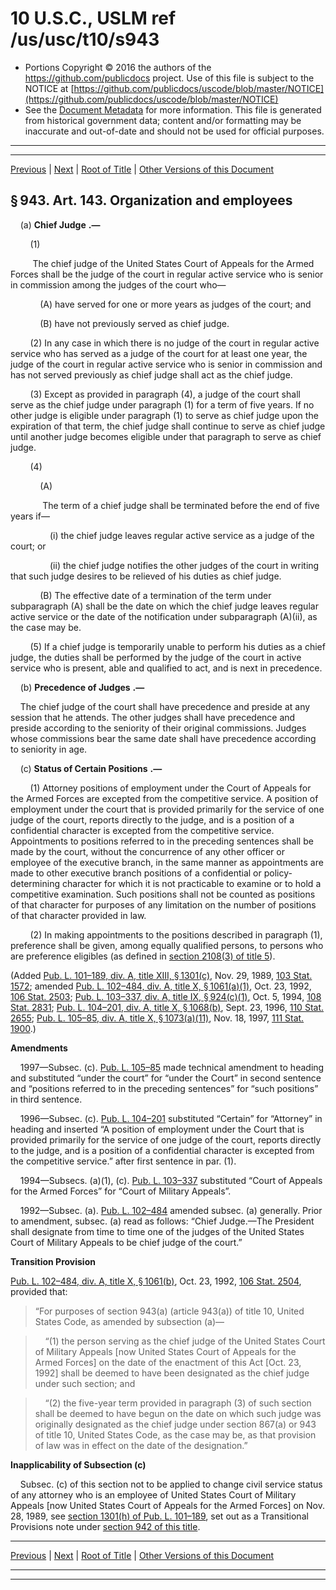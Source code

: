 ---
---

# 10 U.S.C., USLM ref /us/usc/t10/s943

* Portions Copyright © 2016 the authors of the https://github.com/publicdocs project.
  Use of this file is subject to the NOTICE at [https://github.com/publicdocs/uscode/blob/master/NOTICE](https://github.com/publicdocs/uscode/blob/master/NOTICE)
* See the [Document Metadata](././../../../../../../..//README.md) for more information.
  This file is generated from historical government data; content and/or formatting may be inaccurate and out-of-date and should not be used for official purposes.

----------
----------

[Previous](./../../../../../../..//us/usc/t10/stA/ptII/ch47/schXII/m__us_usc_t10_s942.md) | [Next](./../../../../../../..//us/usc/t10/stA/ptII/ch47/schXII/m__us_usc_t10_s944.md) | [Root of Title](./../../../../../../../) | [Other Versions of this Document](https://publicdocs.github.io/go/links?ns=uslm&ref=%2Fus%2Fusc%2Ft10%2Fs943)

## § 943. Art. 143. Organization and employees

    (a)  __Chief Judge__  __.—__ 

        (1)

         The chief judge of the United States Court of Appeals for the Armed Forces shall be the judge of the court in regular active service who is senior in commission among the judges of the court who—

            (A) have served for one or more years as judges of the court; and

            (B) have not previously served as chief judge.

        (2) In any case in which there is no judge of the court in regular active service who has served as a judge of the court for at least one year, the judge of the court in regular active service who is senior in commission and has not served previously as chief judge shall act as the chief judge.

        (3) Except as provided in paragraph (4), a judge of the court shall serve as the chief judge under paragraph (1) for a term of five years. If no other judge is eligible under paragraph (1) to serve as chief judge upon the expiration of that term, the chief judge shall continue to serve as chief judge until another judge becomes eligible under that paragraph to serve as chief judge.

        (4)

            (A)

             The term of a chief judge shall be terminated before the end of five years if—

                (i) the chief judge leaves regular active service as a judge of the court; or

                (ii) the chief judge notifies the other judges of the court in writing that such judge desires to be relieved of his duties as chief judge.

            (B) The effective date of a termination of the term under subparagraph (A) shall be the date on which the chief judge leaves regular active service or the date of the notification under subparagraph (A)(ii), as the case may be.

        (5) If a chief judge is temporarily unable to perform his duties as a chief judge, the duties shall be performed by the judge of the court in active service who is present, able and qualified to act, and is next in precedence.

    (b)  __Precedence of Judges__  __.—__ 

    The chief judge of the court shall have precedence and preside at any session that he attends. The other judges shall have precedence and preside according to the seniority of their original commissions. Judges whose commissions bear the same date shall have precedence according to seniority in age.

    (c)  __Status of Certain Positions__  __.—__ 

        (1) Attorney positions of employment under the Court of Appeals for the Armed Forces are excepted from the competitive service. A position of employment under the court that is provided primarily for the service of one judge of the court, reports directly to the judge, and is a position of a confidential character is excepted from the competitive service. Appointments to positions referred to in the preceding sentences shall be made by the court, without the concurrence of any other officer or employee of the executive branch, in the same manner as appointments are made to other executive branch positions of a confidential or policy-determining character for which it is not practicable to examine or to hold a competitive examination. Such positions shall not be counted as positions of that character for purposes of any limitation on the number of positions of that character provided in law.

        (2) In making appointments to the positions described in paragraph (1), preference shall be given, among equally qualified persons, to persons who are preference eligibles (as defined in [section 2108(3) of title 5][/us/usc/t5/s2108/3]).

(Added [Pub. L. 101–189, div. A, title XIII, § 1301(c)][/us/pl/101/189/s1301/c], Nov. 29, 1989, [103 Stat. 1572][/us/stat/103/1572]; amended [Pub. L. 102–484, div. A, title X, § 1061(a)(1)][/us/pl/102/484/s1061/a/1], Oct. 23, 1992, [106 Stat. 2503][/us/stat/106/2503]; [Pub. L. 103–337, div. A, title IX, § 924(c)(1)][/us/pl/103/337/s924/c/1], Oct. 5, 1994, [108 Stat. 2831][/us/stat/108/2831]; [Pub. L. 104–201, div. A, title X, § 1068(b)][/us/pl/104/201/s1068/b], Sept. 23, 1996, [110 Stat. 2655][/us/stat/110/2655]; [Pub. L. 105–85, div. A, title X, § 1073(a)(11)][/us/pl/105/85/s1073/a/11], Nov. 18, 1997, [111 Stat. 1900][/us/stat/111/1900].)

 __Amendments__ 

    1997—Subsec. (c). [Pub. L. 105–85][/us/pl/105/85] made technical amendment to heading and substituted “under the court” for “under the Court” in second sentence and “positions referred to in the preceding sentences” for “such positions” in third sentence.

    1996—Subsec. (c). [Pub. L. 104–201][/us/pl/104/201] substituted “Certain” for “Attorney” in heading and inserted “A position of employment under the Court that is provided primarily for the service of one judge of the court, reports directly to the judge, and is a position of a confidential character is excepted from the competitive service.” after first sentence in par. (1).

    1994—Subsecs. (a)(1), (c). [Pub. L. 103–337][/us/pl/103/337] substituted “Court of Appeals for the Armed Forces” for “Court of Military Appeals”.

    1992—Subsec. (a). [Pub. L. 102–484][/us/pl/102/484] amended subsec. (a) generally. Prior to amendment, subsec. (a) read as follows: “Chief Judge.—The President shall designate from time to time one of the judges of the United States Court of Military Appeals to be chief judge of the court.”

 __Transition Provision__ 

[Pub. L. 102–484, div. A, title X, § 1061(b)][/us/pl/102/484/s1061/b], Oct. 23, 1992, [106 Stat. 2504][/us/stat/106/2504], provided that: 

> “For purposes of section 943(a) (article 943(a)) of title 10, United States Code, as amended by subsection (a)—

>     “(1) the person serving as the chief judge of the United States Court of Military Appeals \[now United States Court of Appeals for the Armed Forces\] on the date of the enactment of this Act \[Oct. 23, 1992\] shall be deemed to have been designated as the chief judge under such section; and

>     “(2) the five-year term provided in paragraph (3) of such section shall be deemed to have begun on the date on which such judge was originally designated as the chief judge under section 867(a) or 943 of title 10, United States Code, as the case may be, as that provision of law was in effect on the date of the designation.”

 __Inapplicability of Subsection (c)__ 

    Subsec. (c) of this section not to be applied to change civil service status of any attorney who is an employee of United States Court of Military Appeals \[now United States Court of Appeals for the Armed Forces\] on Nov. 28, 1989, see [section 1301(h) of Pub. L. 101–189][/us/pl/101/189/s1301/h], set out as a Transitional Provisions note under [section 942 of this title][/us/usc/t10/s942].

----------

[Previous](./../../../../../../..//us/usc/t10/stA/ptII/ch47/schXII/m__us_usc_t10_s942.md) | [Next](./../../../../../../..//us/usc/t10/stA/ptII/ch47/schXII/m__us_usc_t10_s944.md) | [Root of Title](./../../../../../../../) | [Other Versions of this Document](https://publicdocs.github.io/go/links?ns=uslm&ref=%2Fus%2Fusc%2Ft10%2Fs943)

----------
----------

[/us/usc/t5/s2108/3]: https://publicdocs.github.io/go/links?ns=uslm&ref=%2Fus%2Fusc%2Ft5%2Fs2108%2F3
[/us/pl/101/189/s1301/c]: https://publicdocs.github.io/go/links?ns=uslm&ref=%2Fus%2Fpl%2F101%2F189%2Fs1301%2Fc
[/us/stat/103/1572]: https://publicdocs.github.io/go/links?ns=uslm&ref=%2Fus%2Fstat%2F103%2F1572
[/us/pl/102/484/s1061/a/1]: https://publicdocs.github.io/go/links?ns=uslm&ref=%2Fus%2Fpl%2F102%2F484%2Fs1061%2Fa%2F1
[/us/stat/106/2503]: https://publicdocs.github.io/go/links?ns=uslm&ref=%2Fus%2Fstat%2F106%2F2503
[/us/pl/103/337/s924/c/1]: https://publicdocs.github.io/go/links?ns=uslm&ref=%2Fus%2Fpl%2F103%2F337%2Fs924%2Fc%2F1
[/us/stat/108/2831]: https://publicdocs.github.io/go/links?ns=uslm&ref=%2Fus%2Fstat%2F108%2F2831
[/us/pl/104/201/s1068/b]: https://publicdocs.github.io/go/links?ns=uslm&ref=%2Fus%2Fpl%2F104%2F201%2Fs1068%2Fb
[/us/stat/110/2655]: https://publicdocs.github.io/go/links?ns=uslm&ref=%2Fus%2Fstat%2F110%2F2655
[/us/pl/105/85/s1073/a/11]: https://publicdocs.github.io/go/links?ns=uslm&ref=%2Fus%2Fpl%2F105%2F85%2Fs1073%2Fa%2F11
[/us/stat/111/1900]: https://publicdocs.github.io/go/links?ns=uslm&ref=%2Fus%2Fstat%2F111%2F1900
[/us/pl/105/85]: https://publicdocs.github.io/go/links?ns=uslm&ref=%2Fus%2Fpl%2F105%2F85
[/us/pl/104/201]: https://publicdocs.github.io/go/links?ns=uslm&ref=%2Fus%2Fpl%2F104%2F201
[/us/pl/103/337]: https://publicdocs.github.io/go/links?ns=uslm&ref=%2Fus%2Fpl%2F103%2F337
[/us/pl/102/484]: https://publicdocs.github.io/go/links?ns=uslm&ref=%2Fus%2Fpl%2F102%2F484
[/us/pl/102/484/s1061/b]: https://publicdocs.github.io/go/links?ns=uslm&ref=%2Fus%2Fpl%2F102%2F484%2Fs1061%2Fb
[/us/stat/106/2504]: https://publicdocs.github.io/go/links?ns=uslm&ref=%2Fus%2Fstat%2F106%2F2504
[/us/pl/101/189/s1301/h]: https://publicdocs.github.io/go/links?ns=uslm&ref=%2Fus%2Fpl%2F101%2F189%2Fs1301%2Fh
[/us/usc/t10/s942]: https://publicdocs.github.io/go/links?ns=uslm&ref=%2Fus%2Fusc%2Ft10%2Fs942


